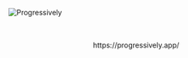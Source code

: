 
![Progressively](https://user-images.githubusercontent.com/3874873/181023080-5694f569-2eff-43cb-a022-5b3d217bdeb2.svg)

<br/>
<br/>

<div align="center">https://progressively.app/</div>

<br/>
<br/>
